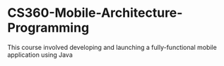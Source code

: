 # CS360-Mobile-Architecture-Programming
This course involved developing and launching a fully-functional mobile application using Java
